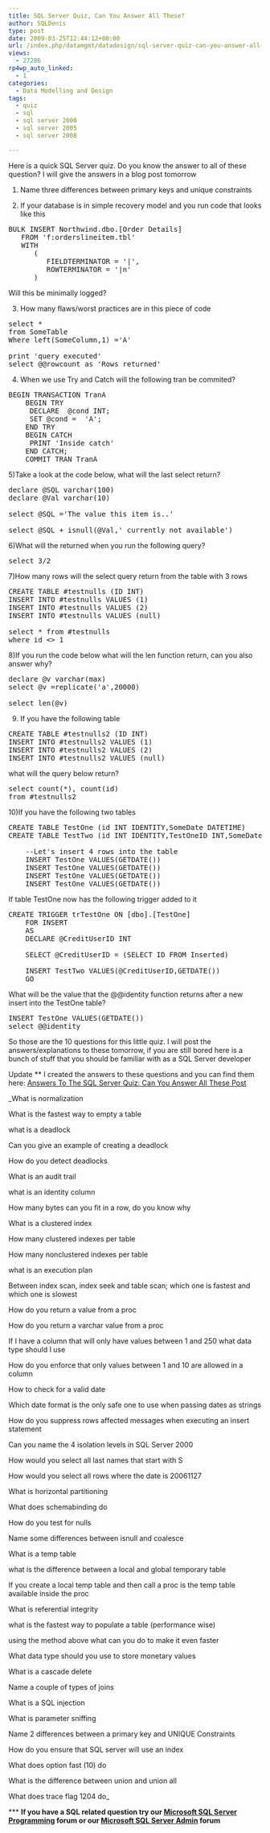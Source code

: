 ```yaml
---
title: SQL Server Quiz, Can You Answer All These?
author: SQLDenis
type: post
date: 2009-03-25T12:44:12+00:00
url: /index.php/datamgmt/datadesign/sql-server-quiz-can-you-answer-all-these/
views:
  - 27286
rp4wp_auto_linked:
  - 1
categories:
  - Data Modelling and Design
tags:
  - quiz
  - sql
  - sql server 2000
  - sql server 2005
  - sql server 2008

---
```

Here is a quick SQL Server quiz. Do you know the answer to all of these question? I will give the answers in a blog post tomorrow

1) Name three differences between primary keys and unique constraints

2) If your database is in simple recovery model and you run code that looks like this

<pre>BULK INSERT Northwind.dbo.[Order Details]
   FROM 'f:orderslineitem.tbl'
   WITH 
      (
         FIELDTERMINATOR = '|',
         ROWTERMINATOR = '|n'
      )</pre>

Will this be minimally logged?

3) How many flaws/worst practices are in this piece of code

<pre>select * 
from SomeTable
Where left(SomeColumn,1) ='A'

print 'query executed'
select @@rowcount as 'Rows returned'</pre>

4) When we use Try and Catch will the following tran be commited?

<pre>BEGIN TRANSACTION TranA
    BEGIN TRY
     DECLARE  @cond INT;
     SET @cond =  'A';
    END TRY
    BEGIN CATCH
     PRINT 'Inside catch'
    END CATCH;
    COMMIT TRAN TranA</pre>

5)Take a look at the code below, what will the last select return?

<pre>declare @SQL varchar(100)
declare @Val varchar(10)

select @SQL ='The value this item is..'

select @SQL + isnull(@Val,' currently not available')</pre>

6)What will the returned when you run the following query?

<pre>select 3/2</pre>

7)How many rows will the select query return from the table with 3 rows

<pre>CREATE TABLE #testnulls (ID INT)
INSERT INTO #testnulls VALUES (1)
INSERT INTO #testnulls VALUES (2)
INSERT INTO #testnulls VALUES (null)

select * from #testnulls
where id <> 1</pre>

8)If you run the code below what will the len function return, can you also answer why?

<pre>declare @v varchar(max)
select @v =replicate('a',20000)

select len(@v)</pre>

9) If you have the following table

<pre>CREATE TABLE #testnulls2 (ID INT)
INSERT INTO #testnulls2 VALUES (1)
INSERT INTO #testnulls2 VALUES (2)
INSERT INTO #testnulls2 VALUES (null)</pre>

what will the query below return?

<pre>select count(*), count(id)
from #testnulls2</pre>

10)If you have the following two tables

<pre>CREATE TABLE TestOne (id INT IDENTITY,SomeDate DATETIME)
CREATE TABLE TestTwo (id INT IDENTITY,TestOneID INT,SomeDate DATETIME)
 
    --Let's insert 4 rows into the table
    INSERT TestOne VALUES(GETDATE())
    INSERT TestOne VALUES(GETDATE())
    INSERT TestOne VALUES(GETDATE())
    INSERT TestOne VALUES(GETDATE())</pre>

If table TestOne now has the following trigger added to it

<pre>CREATE TRIGGER trTestOne ON [dbo].[TestOne]
    FOR INSERT
    AS
    DECLARE @CreditUserID INT
 
    SELECT @CreditUserID = (SELECT ID FROM Inserted)
 
    INSERT TestTwo VALUES(@CreditUserID,GETDATE())
    GO</pre>

What will be the value that the @@identity function returns after a new insert into the TestOne table?

<pre>INSERT TestOne VALUES(GETDATE())
select @@identity</pre>

So those are the 10 questions for this little quiz. I will post the answers/explanations to these tomorrow, if you are still bored here is a bunch of stuff that you should be familiar with as a SQL Server developer

Update ** I created the answers to these questions and you can find them here: [Answers To The SQL Server Quiz: Can You Answer All These Post][1]

_What is normalization
  
What is the fastest way to empty a table
  
what is a deadlock
  
Can you give an example of creating a deadlock
  
How do you detect deadlocks
  
What is an audit trail
  
what is an identity column
  
How many bytes can you fit in a row, do you know why
  
What is a clustered index
  
How many clustered indexes per table
  
How many nonclustered indexes per table
  
what is an execution plan
  
Between index scan, index seek and table scan; which one is fastest and which one is slowest
  
How do you return a value from a proc
  
How do you return a varchar value from a proc
  
If I have a column that will only have values between 1 and 250 what data type should I use
  
How do you enforce that only values between 1 and 10 are allowed in a column
  
How to check for a valid date
  
Which date format is the only safe one to use when passing dates as strings
  
How do you suppress rows affected messages when executing an insert statement
  
Can you name the 4 isolation levels in SQL Server 2000
  
How would you select all last names that start with S
  
How would you select all rows where the date is 20061127
  
What is horizontal partitioning
  
What does schemabinding do
  
How do you test for nulls
  
Name some differences between isnull and coalesce
  
What is a temp table
  
what is the difference between a local and global temporary table
  
If you create a local temp table and then call a proc is the temp table available inside the proc
  
What is referential integrity
  
what is the fastest way to populate a table (performance wise)
  
using the method above what can you do to make it even faster
  
What data type should you use to store monetary values
  
What is a cascade delete
  
Name a couple of types of joins
  
What is a SQL injection
  
What is parameter sniffing
  
Name 2 differences between a primary key and UNIQUE Constraints
  
How do you ensure that SQL server will use an index
  
What does option fast (10) do
  
What is the difference between union and union all
  
What does trace flag 1204 do_

\*** **If you have a SQL related question try our [Microsoft SQL Server Programming][2] forum or our [Microsoft SQL Server Admin][3] forum**<ins></ins>

 [1]: /index.php/DataMgmt/DataDesign/answers-to-the-sql-server-quiz-can-you-a
 [2]: http://forum.lessthandot.com/viewforum.php?f=17
 [3]: http://forum.lessthandot.com/viewforum.php?f=22